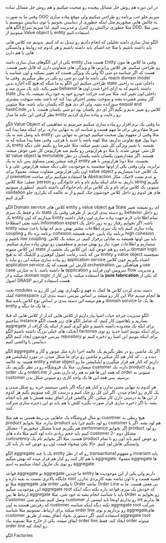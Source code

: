 در این دوره هم روش حل مسائل پیچیده رو صحبت میکنیم و هم روش حل مسائل ساده

وقتی ما به صورت OOO میریم جلو خب برنامه رو طراحی میکنیم ولی موقع پیاده سازی به چالش هایی میخوریم مثل اینکه چطوری از دیتابیس بخونیم یا توی دیتابیس بنویسیم یا مثلا چطوری تراکنش رو کنترل و مدیریت کنیم. لذا میریم سراغ الگو های DDD. پس مثلا میتونیم از Value object یا entity استفاده کنیم. 

الگو مدل سازی دامنه
تحلیلی که انجام دادیم رو تبدیل به کد کنیم. بدونیم چه کلاس هایی باید داشته باشیم یا مثلا چه اشیای باید داشته باشیم و هر کدوم چه روابط و وابستگی هایی با هم دارن 

یکی از این الگوهای مدل سازی دامنه entity هست
مدل Entity
وقتی ما کلاس ها مون رو طراحی میکنیم، هر کلاس پراپرتی ها و ویژگی های متفاوتی دارن که قابل تغییر هست. ولی یک ویژگی هست که تغییر نمیکنه و اون شناسه یا ID هست که اگر شناسه دو شی یکی باشه ما اون دو شی رو یکی در نظر میگیریم. 
وقتی ما reach domain model طراحی میکنیم این الگو به ما میگه که هیچ گاه اجازه ندین state داخلی شی به راحتی تغییر بکنه، باید یک سری متد و behavior داشته باشیم که به ازای اجرا شدن اون ها state داخلی اون تغییر کنه. مثلا سرعت حرکت خودرو خود به خود زیاد نمیشه، باد پدال گاز بیشتر فشرده بشه و سوخت بیشتر احتراق پیدا کنه که باعث بشه سوخت بیشتری سوزانده بشه. ولی آی دی هیچ گاه یکسان نباید باشه. مثلا میتوین eaqual and hashCode کلاس رو تغییر بدیم و بگیم اگر آی دی یکسان بود دو شی یکسان هست. با در نظر گرفتن این نکته ما مدل entity رو رعایت و پیاده سازی کردیم. 

 الگو Value Object
ما وقتی یک نرم افزار رو پیاده سازی میکنیم میرسیم به مفاهیمی که صرفا مقادیرش برای ما مهم هست و شناسه ای به تنهایی نداره. برای اینکه معنا پیدا کنه باید وصل شه به یک entity. مثلا وقتی از مفهوم پول صحبت میکنیم خودش به تنهایی بین دوتا پول هیچ تفاوتی نداریم، مثلا کهنه باشه یا جدید یا هرچی. وقتی معنا پیدا میکنه که به یک entity بچسبه. با تغییر ویژگی کل شی تغییر میکنه، مثلا علیرضا رو بکنیم علی دیگه کل شی عوض شده، یا مثلا دو هزارتومن رو بکنیم صد هزارتومن کل شی عوش میشه. کلا value object ها immutable هستند. اگر مقدارشون یکسان باشه یکسان در نظر گرفته میشن یعنی مساوی پس باید به یک entity بچسبند، مثلا دوتا هزارتومن با هم برابرند، ولی وقتی یکی از اونها میچسبه به موجودیت علی دیگه میشه هزارتومن علی و با اون یکی هزارتومن متفاوت میشه. معمولا برای value object یک کلاس جدا میسازیم و از premetive ها استفاده نمیکنیم برای مباحث Abstraction و عدم نشت لاجیک. 
مثال عملی:
مثلا کلاس person داریم. به جای اینکه بیایم نام و نام خانوادگی رو string بگیریم میتونی یک کلاس برای نام و یک کلاس برای نام خانوادگی داشته باشیم. اینطوری میتونیم validation های هر کدوم رو داخل کلاس خودشون چک کنیم و از یه عالمه کد تکراری جلو گیری کنیم. 


الگو Domain service
کلاس های entity و value object هیچ State ای رو نمیشه تغییر داد و فقط یک سری state رو دسته بندی کردیم. از طرفی وقتی یک behavior رو داخل یک entity میذاریم که اون Entity تمام اطلاعات لازم جهت پیاده سازی اون رفتار داشته باشه یعنی اصطلاحا information expert باشه. اگر بخوایم رفتار رو به زور داخل یک entity پیاده سازی کنیم باید یک سری اطلاعات بیشتر بهش بدیم که نهایتا باعث میشه coupling برنامه بره بالا و cohesion برنامه بیاد پایین. خوبه همیشه high cohesion باشیم و low coupling. باید بین اونها همیشه یه تعادلی برقرار کنیم. 
در نتیجه یک کلاس میسازیم و اطلاعات مورد نیاز رو بهش میدیم و منطقمون رو توش پیاده سازی میکنیم. این کلاس میتونه state برنامه رو هم عوض کنه. 
این کلاس یک بخشی از domain logic من که بابت رعایت اصول کوهیژن و کاپلینگ که به هیچ enitity و value object نمیچسبه رو پیاده سازی میکنه
این رو نباید با application service اشباه بگیریم چون کلاس application service کارش این هست که یک orchestration و هماهنگی بین use case ها داشته باشه. یا به عبارتی application سرویس اون فرآیند و flow و مدیریت میکنه و از domain logic ها استفاده میکنه. 
با این کار از **pure fabrication** که یکی از اصول GRASP هست استفاده کردیم. 


بحث modules
دسته بندی کردن کلاس ها 
کمک به فهم و نگهداری بهتر
این کار رو به کمک namespace ها انجام میدیم
حالا این کار رو میشه بر اساس بیزنس دسته بندی کرد و هم میشه این دسته بندی بر اساس نوع کلاس باشه مثلا domain service ها یک جا، entity ها یک جا دیگه و ...

الگو مدیریت چرخه حیات اشیا
نیاز داریم از کلاس هایی که از از کلاس هایی که قبلا ساختیم instance بسازیم و باهاشون کار کنیم. که شامل الگو های زیر هست
الگو aggregate برای ایکه یک محدوده داشته باشیم و جلو گیری کنیم از اینکه یک گراف از آبجکت های خیلی بزرگ داشته باشیم
الگو factories برای اینکه بتونیم اشیا جدید رو توی بیزنس خودمون ایجاد کنیم
الگو repository برای اینکه بتونیم این اشیا رو ذخیره کنیم تو دیتابیس یا واکشی کنیم

الگو aggregate
اگر یک ماشین رو در نظر بگیریم یک عالمه اجزا داره مثل موتور و گاز و دنده و ... که کنار هم کار میکنن و ماشین رو برای ما شکل میدن. در مورد اپلیکیشن هم همینه. یه عالمه entity و value object داریم که کنار هم قرار میگیرن و اپلیکیشن ما رو میسازن. 
مثلا یک فروشگاه رو در نظر بگیریم، یک customer داره، یک product و یک order و یک orderLine که همه این ها هم به هم راه دارن یعنی از order میتونی به customer برسیم. پس همه این ها یک واحد کاری رو میتونن شکل بدن. 

هر کدوم به تنهایی معنی ندارن و کنار هم دیگه اگر باشن سیستم خرید رو شکل میدن و یک کاری رو انجام میدن. اگر این کل رو چک کنیم و درست کار کنه میتونیم بگیم هر کدوم از این ها به درستی دارن کار میکنن. اگر واکشی قرار اتفاق بیفته همش با هم باید انجام بشه. یا اگر ذخیره سازی قرار صورت بگیره کلش با هم باید تو این ذخیره سازی شرکت کنند. 

تو مثال فروشگاه یک جاهایی بی ربط هستن به هم مثلا cusotmer هیچ ربطی به product نداره. مثلا بخوایم product رو لود بکنیم چرا باید customer هم لود بشه. اگر با هم بگیریم چندتا مشکل میخوریم
1- مشکل performance اگر بخوایم product رو لود کنیم باید حجم زیادی داده لود کنیم مثلا داده های customer
2- مشکل دوم cuncurency هست. مثلا اگر بخوایم نام یک product رو عوض کنیم باید اون رو با تمام وابستگی هاش لود کنیم. حالا یکی میخواد قیمت اون رو عوض کنه باز باید کل 

الگو aggregate یک یا چند entity رو که از نظر transactional و مفهوم invariant باید با هم کار کنند رو کنار هم قرار میده که بهش میگیم aggregate. معمولا aggregate ها رو توی یک ماژول ایجاد میکنیم به اسم aggregate. 

قواعد aggregate
تو aggregate ما چندین entity داریم ولی یکی از این موجودیت ها جایگاه بالاتری نسبت به بقیه داره و root قضیه هست و تا اون نباشه بقیه کاربردی ندارن. مثلا تو aggregate های order تا وقتی Order نباشه Order Line بی معنی هست. ما به این موجودیت میگیم aggregate root که خودش یک سری قواعد داره 
نکته دیگه اینکه ارتباط ها بین aggregate باید با شناسه انجام بشه نه خود شی. مثلا Order رو بخوایم به Customer وصل کنیم نمیایم شی customer رو بذاریم اونجا باید لیستی از int ها بذاریم که رفرنس هستند به اون customer
نکته دیگه اینکه شناسه aggregate root شرکت میکنه برای ارتباط، نمیتونیم مثلا شناسه order line  رو برداریم و توی aggregateهای customer استفاده کنیم. 
اگر دستوری بخواد اتفاق بیفته از طریق aggregate root اتفاق میفته. یکی از خارج مثلا نمیتونه بیاد order line ایجاد کنه. فقط order میتونه order line رو ایجاد کنه. 


الگو Factories